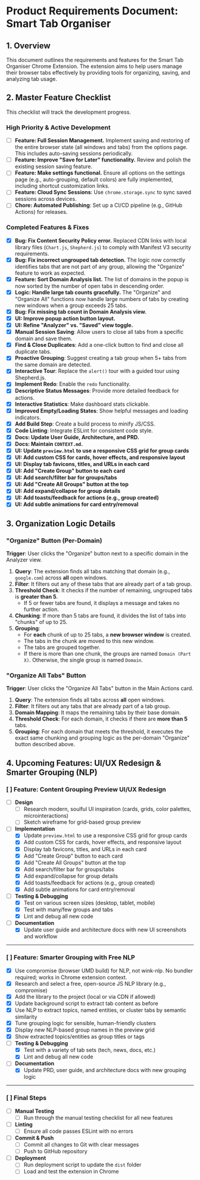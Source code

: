 # Product Requirements Document: Smart Tab Organiser

## 1. Overview

This document outlines the requirements and features for the Smart Tab Organiser Chrome Extension. The extension aims to help users manage their browser tabs effectively by providing tools for organizing, saving, and analyzing tab usage.

## 2. Master Feature Checklist

This checklist will track the development progress.

### High Priority & Active Development

- [ ] **Feature: Full Session Management.** Implement saving and restoring of the entire browser state (all windows and tabs) from the options page. This includes auto-saving sessions periodically.
- [ ] **Feature: Improve "Save for Later" functionality.** Review and polish the existing session saving feature.
- [ ] **Feature: Make settings functional.** Ensure all options on the settings page (e.g., auto-grouping, default colors) are fully implemented, including shortcut customization links.
- [ ] **Feature: Cloud Sync Sessions**: Use `chrome.storage.sync` to sync saved sessions across devices.
- [ ] **Chore: Automated Publishing**: Set up a CI/CD pipeline (e.g., GitHub Actions) for releases.

### Completed Features & Fixes

- [x] **Bug: Fix Content Security Policy error.** Replaced CDN links with local library files (`Chart.js`, `Shepherd.js`) to comply with Manifest V3 security requirements.
- [x] **Bug: Fix incorrect ungrouped tab detection.** The logic now correctly identifies tabs that are not part of any group, allowing the "Organize" feature to work as expected.
- [x] **Feature: Sort Domain Analysis list.** The list of domains in the popup is now sorted by the number of open tabs in descending order.
- [x] **Logic: Handle large tab counts gracefully.** The "Organize" and "Organize All" functions now handle large numbers of tabs by creating new windows when a group exceeds 25 tabs.
- [x] **Bug: Fix missing tab count in Domain Analysis view.**
- [x] **UI: Improve popup action button layout.**
- [x] **UI: Refine "Analyzer" vs. "Saved" view toggle.**
- [x] **Manual Session Saving**: Allow users to close all tabs from a specific domain and save them.
- [x] **Find & Close Duplicates**: Add a one-click button to find and close all duplicate tabs.
- [x] **Proactive Grouping**: Suggest creating a tab group when 5+ tabs from the same domain are detected.
- [x] **Interactive Tour**: Replace the `alert()` tour with a guided tour using Shepherd.js.
- [x] **Implement Redo**: Enable the `redo` functionality.
- [x] **Descriptive Status Messages**: Provide more detailed feedback for actions.
- [x] **Interactive Statistics**: Make dashboard stats clickable.
- [x] **Improved Empty/Loading States**: Show helpful messages and loading indicators.
- [x] **Add Build Step**: Create a build process to minify JS/CSS.
- [x] **Code Linting**: Integrate ESLint for consistent code style.
- [x] **Docs: Update User Guide, Architecture, and PRD.**
- [x] **Docs: Maintain `CONTEXT.md`.**
- [x] **UI: Update `preview.html` to use a responsive CSS grid for group cards**
- [x] **UI: Add custom CSS for cards, hover effects, and responsive layout**
- [x] **UI: Display tab favicons, titles, and URLs in each card**
- [x] **UI: Add "Create Group" button to each card**
- [x] **UI: Add search/filter bar for groups/tabs**
- [x] **UI: Add "Create All Groups" button at the top**
- [x] **UI: Add expand/collapse for group details**
- [x] **UI: Add toasts/feedback for actions (e.g., group created)**
- [x] **UI: Add subtle animations for card entry/removal**

## 3. Organization Logic Details

### "Organize" Button (Per-Domain)

**Trigger**: User clicks the "Organize" button next to a specific domain in the Analyzer view.

1.  **Query**: The extension finds all tabs matching that domain (e.g., `google.com`) across **all** open windows.
2.  **Filter**: It filters out any of these tabs that are already part of a tab group.
3.  **Threshold Check**: It checks if the number of remaining, ungrouped tabs is **greater than 5**.
    - If 5 or fewer tabs are found, it displays a message and takes no further action.
4.  **Chunking**: If more than 5 tabs are found, it divides the list of tabs into "chunks" of up to 25.
5.  **Grouping**:
    - For **each** chunk of up to 25 tabs, a **new browser window** is created.
    - The tabs in the chunk are moved to this new window.
    - The tabs are grouped together.
    - If there is more than one chunk, the groups are named `Domain (Part X)`. Otherwise, the single group is named `Domain`.

### "Organize All Tabs" Button

**Trigger**: User clicks the "Organize All Tabs" button in the Main Actions card.

1.  **Query**: The extension finds all tabs across **all** open windows.
2.  **Filter**: It filters out any tabs that are already part of a tab group.
3.  **Domain Mapping**: It maps the remaining tabs by their base domain.
4.  **Threshold Check**: For each domain, it checks if there are **more than 5** tabs.
5.  **Grouping**: For each domain that meets the threshold, it executes the exact same chunking and grouping logic as the per-domain "Organize" button described above.

## 4. Upcoming Features: UI/UX Redesign & Smarter Grouping (NLP)

### [ ] **Feature: Content Grouping Preview UI/UX Redesign**

- [ ] **Design**
  - [ ] Research modern, soulful UI inspiration (cards, grids, color palettes, microinteractions)
  - [ ] Sketch wireframe for grid-based group preview
- [ ] **Implementation**
  - [x] Update `preview.html` to use a responsive CSS grid for group cards
  - [x] Add custom CSS for cards, hover effects, and responsive layout
  - [x] Display tab favicons, titles, and URLs in each card
  - [x] Add "Create Group" button to each card
  - [x] Add "Create All Groups" button at the top
  - [x] Add search/filter bar for groups/tabs
  - [x] Add expand/collapse for group details
  - [x] Add toasts/feedback for actions (e.g., group created)
  - [x] Add subtle animations for card entry/removal
- [ ] **Testing & Debugging**
  - [x] Test on various screen sizes (desktop, tablet, mobile)
  - [x] Test with many/few groups and tabs
  - [x] Lint and debug all new code
- [ ] **Documentation**
  - [x] Update user guide and architecture docs with new UI screenshots and workflow

---

### [ ] **Feature: Smarter Grouping with Free NLP**

- [x] Use compromise (browser UMD build) for NLP, not wink-nlp. No bundler required; works in Chrome extension context.
- [x] Research and select a free, open-source JS NLP library (e.g., compromise)
- [x] Add the library to the project (local or via CDN if allowed)
- [x] Update background script to extract tab content as before
- [x] Use NLP to extract topics, named entities, or cluster tabs by semantic similarity
- [x] Tune grouping logic for sensible, human-friendly clusters
- [x] Display new NLP-based group names in the preview grid
- [x] Show extracted topics/entities as group titles or tags
- [ ] **Testing & Debugging**
  - [x] Test with a variety of tab sets (tech, news, docs, etc.)
  - [x] Lint and debug all new code
- [ ] **Documentation**
  - [x] Update PRD, user guide, and architecture docs with new grouping logic

---

### [ ] **Final Steps**

- [ ] **Manual Testing**
  - [ ] Run through the manual testing checklist for all new features
- [ ] **Linting**
  - [ ] Ensure all code passes ESLint with no errors
- [ ] **Commit & Push**
  - [ ] Commit all changes to Git with clear messages
  - [ ] Push to GitHub repository
- [ ] **Deployment**
  - [ ] Run deployment script to update the `dist` folder
  - [ ] Load and test the extension in Chrome
